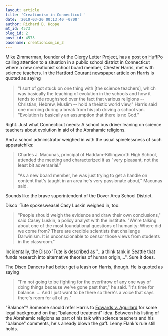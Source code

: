 ```yaml
---
layout: article
title: 'Creationism in Connecticut '
date: '2010-03-20 00:13:40 -0700'
author: Richard B. Hoppe
mt_id: 4573
blog_id: 2
post_id: 4573
basename: creationism_in_3
---
```

Mike Zimmerman, founder of the Clergy Letter Project, has [a post on HuffPo](http://www.huffingtonpost.com/michael-zimmerman/creationism-in-connecticu_b_504914.html) calling attention to a situation in a public school district in Connecticut where a new creationist school board member, Chester Harris, met with science teachers.  In the [Hartford Courant newspaper article](http://www.courant.com/news/education/hc-evolution-haddam-school-boar.artmar15,0,4249837.story) on Harris is quoted as saying

> "I sort of got stuck on one thing with \[the science teachers\], which was basically the teaching of evolution in the schools and how it tends to ride roughshod over the fact that various religions -- Christian, Hebrew, Muslim -- hold a theistic world view," Harris said one morning during a break from his job driving a school van. "Evolution is basically an assumption that there is no God."

Right.  Just what Connecticut needs: A school bus driver leaning on science teachers about evolution in aid of the Abrahamic religions.

And a school administrator weighed in with the usual spinelessness of such apparatchiks:

> Charles J. Macunas, principal of Haddam-Killingworth High School, attended the meeting and characterized it as "very pleasant, not the least bit adversarial."
> 
> "As a new board member, he was just trying to get a handle on content that's taught in an area he's very passionate about," Macunas said.

Sounds like the brave superintendent of the Dover Area School District.

Disco 'Tute spokesweasel Casy Luskin weighed in, too:

> "People should weigh the evidence and draw their own conclusions," said Casey Luskin, a policy analyst with the institute. "We're talking about one of the most foundational questions of humanity: Where did we come from? There are credible scientists that challenge Darwinism. It is unconscionable to censor those views from students in the classroom."

Incidentally, the Disco 'Tute is described as "...a think tank in Seattle that funds research into alternative theories of human origin,...".  Sure it does.

The Disco Dancers had better get a leash on Harris, though.  He is quoted as saying

> "I'm not going to be fighting for the overthrow of any one way of doing things because we've gone past that," he said. "It's time for balance. ... And I just want to be there so there's a voice that says there's room for all of us."

"Balance"?  Someone should refer Harris to [Edwards v. Aguillard](http://www.talkorigins.org/faqs/edwards-v-aguillard.html) for some legal background on that "balanced treatment" idea.  Between his listing of the Abrahamic religions as part of his talk with science teachers and his "balance" comments, he's already blown the gaff.  Lenny Flank's rule still holds.
